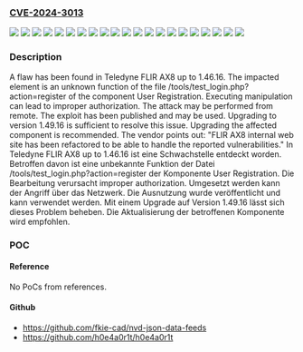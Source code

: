 ### [CVE-2024-3013](https://cve.mitre.org/cgi-bin/cvename.cgi?name=CVE-2024-3013)
![](https://img.shields.io/static/v1?label=Product&message=AX8&color=blue)
![](https://img.shields.io/static/v1?label=Version&message=&color=brightgreen)
![](https://img.shields.io/static/v1?label=Version&message=1.46.0%20&color=brightgreen)
![](https://img.shields.io/static/v1?label=Version&message=1.46.1%20&color=brightgreen)
![](https://img.shields.io/static/v1?label=Version&message=1.46.10%20&color=brightgreen)
![](https://img.shields.io/static/v1?label=Version&message=1.46.11%20&color=brightgreen)
![](https://img.shields.io/static/v1?label=Version&message=1.46.12%20&color=brightgreen)
![](https://img.shields.io/static/v1?label=Version&message=1.46.13%20&color=brightgreen)
![](https://img.shields.io/static/v1?label=Version&message=1.46.14%20&color=brightgreen)
![](https://img.shields.io/static/v1?label=Version&message=1.46.15%20&color=brightgreen)
![](https://img.shields.io/static/v1?label=Version&message=1.46.16%20&color=brightgreen)
![](https://img.shields.io/static/v1?label=Version&message=1.46.2%20&color=brightgreen)
![](https://img.shields.io/static/v1?label=Version&message=1.46.3%20&color=brightgreen)
![](https://img.shields.io/static/v1?label=Version&message=1.46.4%20&color=brightgreen)
![](https://img.shields.io/static/v1?label=Version&message=1.46.5%20&color=brightgreen)
![](https://img.shields.io/static/v1?label=Version&message=1.46.6%20&color=brightgreen)
![](https://img.shields.io/static/v1?label=Version&message=1.46.7%20&color=brightgreen)
![](https://img.shields.io/static/v1?label=Version&message=1.46.8%20&color=brightgreen)
![](https://img.shields.io/static/v1?label=Version&message=1.46.9%20&color=brightgreen)
![](https://img.shields.io/static/v1?label=Vulnerability&message=Improper%20Authorization&color=brightgreen)
![](https://img.shields.io/static/v1?label=Vulnerability&message=Incorrect%20Privilege%20Assignment&color=brightgreen)

### Description

A flaw has been found in Teledyne FLIR AX8 up to 1.46.16. The impacted element is an unknown function of the file /tools/test_login.php?action=register of the component User Registration. Executing manipulation can lead to improper authorization. The attack may be performed from remote. The exploit has been published and may be used. Upgrading to version 1.49.16 is sufficient to resolve this issue. Upgrading the affected component is recommended. The vendor points out: "FLIR AX8 internal web site has been refactored to be able to handle the reported vulnerabilities."
In Teledyne FLIR AX8 up to 1.46.16 ist eine Schwachstelle entdeckt worden. Betroffen davon ist eine unbekannte Funktion der Datei /tools/test_login.php?action=register der Komponente User Registration. Die Bearbeitung verursacht improper authorization. Umgesetzt werden kann der Angriff über das Netzwerk. Die Ausnutzung wurde veröffentlicht und kann verwendet werden. Mit einem Upgrade auf Version 1.49.16 lässt sich dieses Problem beheben. Die Aktualisierung der betroffenen Komponente wird empfohlen.

### POC

#### Reference
No PoCs from references.

#### Github
- https://github.com/fkie-cad/nvd-json-data-feeds
- https://github.com/h0e4a0r1t/h0e4a0r1t

